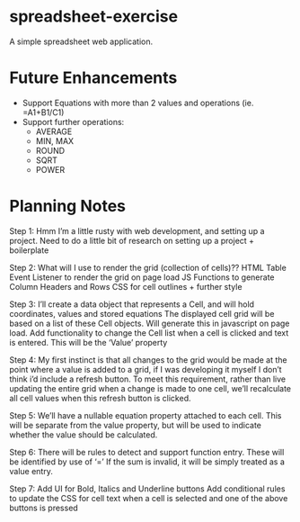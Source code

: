 # spreadsheet-exercise
A simple spreadsheet web application.

# Future Enhancements
- Support Equations with more than 2 values and operations (ie. =A1+B1/C1)
- Support further operations:
    - AVERAGE
    - MIN, MAX
    - ROUND
    - SQRT
    - POWER

# Planning Notes

Step 1:
Hmm I’m a little rusty with web development, and setting up a project. Need to do a little bit of research on setting up a project + boilerplate

Step 2:
What will I use to render the grid (collection of cells)??
HTML Table
Event Listener to render the grid on page load
JS Functions to generate Column Headers and Rows
CSS for cell outlines + further style

Step 3:
I’ll create a data object that represents a Cell, and will hold coordinates, values and stored equations
The displayed cell grid will be based on a list of these Cell objects. Will generate this in javascript on page load.
Add functionality to change the Cell list when a cell is clicked and text is entered. This will be the ‘Value’ property

Step 4:
My first instinct is that all changes to the grid would be made at the point where a value is added to a grid, if I was developing it myself I don’t think i’d include a refresh button.
To meet this requirement, rather than live updating the entire grid when a change is made to one cell, we’ll recalculate all cell values when this refresh button is clicked.

Step 5:
We’ll have a nullable equation property attached to each cell. This will be separate from the value property, but will be used to indicate whether the value should be calculated.

Step 6:
There will be rules to detect and support function entry.
These will be identified by use of ‘=’
If the sum is invalid, it will be simply treated as a value entry.

Step 7:
Add UI for Bold, Italics and Underline buttons
Add conditional rules to update the CSS for cell text when a cell is selected and one of the above buttons is pressed

